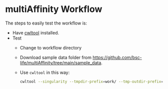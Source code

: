# multiAffinity Workflow

The steps to easily test the workflow is:

- Have [cwltool](https://github.com/common-workflow-language/cwltool) installed.
- Test
  - Change to workflow directory
  - Download sample data folder from <https://github.com/bsc-life/multiAffinity/tree/main/sample_data>.
  - Use `cwltool` in this way:

    ```bash
    cwltool --singularity --tmpdir-prefix=work/ --tmp-outdir-prefix=work/ multiaffinity-workflow.cwl multiaffinity.yml
    ```
